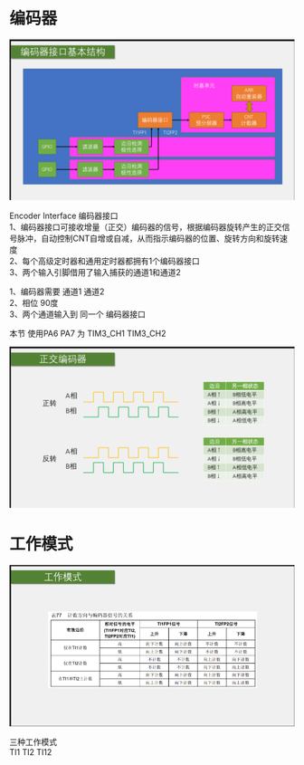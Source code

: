 # 编码器
![编码器接口基本结构.png](%E7%BC%96%E7%A0%81%E5%99%A8%E6%8E%A5%E5%8F%A3%E5%9F%BA%E6%9C%AC%E7%BB%93%E6%9E%84.png)


Encoder Interface 编码器接口  
1、编码器接口可接收增量（正交）编码器的信号，根据编码器旋转产生的正交信号脉冲，自动控制CNT自增或自减，从而指示编码器的位置、旋转方向和旋转速度  
2、每个高级定时器和通用定时器都拥有1个编码器接口  
3、两个输入引脚借用了输入捕获的通道1和通道2  


1、编码器需要 通道1 通道2  
2、相位 90度  
3、两个通道输入到 同一个 编码器接口  


本节 使用PA6 PA7 为  TIM3_CH1 TIM3_CH2 

![正交编码器.png](%E6%AD%A3%E4%BA%A4%E7%BC%96%E7%A0%81%E5%99%A8.png)

# 工作模式
![工作模式.png](%E5%B7%A5%E4%BD%9C%E6%A8%A1%E5%BC%8F.png)

三种工作模式  
TI1 TI2 TI12



